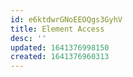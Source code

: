 ```yaml
---
id: e6ktdwrGNoEEOQgs3GyhV
title: Element Access
desc: ''
updated: 1641376998150
created: 1641376960313
---
```


